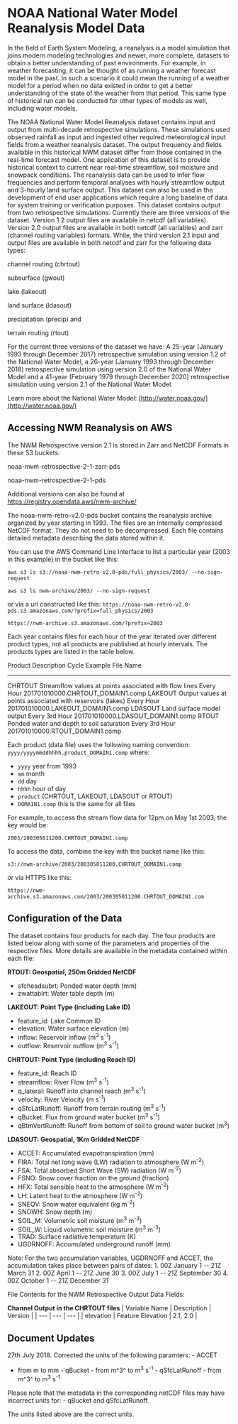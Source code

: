 # NOAA National Water Model Reanalysis Model Data

In the field of Earth System Modeling, a reanalysis is a model
simulation that joins modern modeling technologies and newer, more
complete, datasets to obtain a better understanding of past
environments. For example, in weather forecasting, it can be thought of
as running a weather forecast model in the past. In such a scenario it
could mean the running of a weather model for a period when no data
existed in order to get a better understanding of the state of the
weather from that period. This same type of historical run can be
conducted for other types of models as well, including water models.

The NOAA National Water Model Reanalysis dataset contains input and output from multi-decade retrospective simulations. These simulations used observed rainfall as input and ingested other required meteorological input fields from a weather reanalysis dataset. The output frequency and fields available in this historical NWM dataset differ from those contained in the real-time forecast model. One application of this dataset is to provide historical context to current near real-time streamflow, soil moisture and snowpack conditions. The reanalysis data can be used to infer flow frequencies and perform temporal analyses with hourly streamflow output and 3-hourly land surface output. This  dataset can also be used in the development of end user applications which require a long baseline of data for system training or verification purposes. This dataset contains output from two retrospective simulations. Currently there are three versions of the dataset. Version 1.2 output files are available in netcdf (all variables). Version 2.0 output files are available in both netcdf (all variables) and zarr (channel routing variables) formats. While, the third version 2.1 input and output files are available in both netcdf and zarr for the following data types:

channel routing (chrtout)

subsurface (gwout)

lake (lakeout)

land surface (ldasout)

precipitation (precip) and 

terrain routing (rtout)

For the current three versions of the dataset we have: A 25-year (January 1993 through December 2017) retrospective simulation using version 1.2 of the National Water Model, a 26-year (January 1993 through December 2018) retrospective simulation using version 2.0 of the National Water Model and a 41-year (February 1979 through December 2020) retrospective simulation using version 2.1 of the National Water Model.


Learn more about the National Water Model: [http://water.noaa.gov/](http://water.noaa.gov/)

## Accessing NWM Reanalysis on AWS

The NWM Retrospective version 2.1 is stored in Zarr and NetCDF Formats in these S3 buckets:

noaa-nwm-retrospective-2-1-zarr-pds

noaa-nwm-retrospective-2-1-pds

Additional versions can also be found at https://registry.opendata.aws/nwm-archive/

The noaa-nwm-retro-v2.0-pds bucket contains the reanalysis archive organized by year starting
in 1993. The files are an internally compressed NetCDF format. They do
not need to be decompressed. Each file contains detailed metadata
describing the data stored within it.

You can use the AWS Command Line Interface to list a particular year
(2003 in this example) in the bucket like this:

`aws s3 ls s3://noaa-nwm-retro-v2.0-pds/full_physics/2003/ --no-sign-request`

`aws s3 ls nwm-archive/2003/ --no-sign-request`


or via a url constructed like this:
`https://noaa-nwm-retro-v2.0-pds.s3.amazonaws.com/?prefix=full_physics/2003`

`https://nwm-archive.s3.amazonaws.com/?prefix=2003`

Each year contains files for each hour of the year iterated over
different product types, not all products are published at hourly
intervals. The products types are listed in the table below.

  Product   Description                                                  Cycle            Example File Name
  --------- ------------------------------------------------------------ ---------------- ------------------------------------
  CHRTOUT   Streamflow values at points associated with flow lines       Every Hour       201701010000.CHRTOUT\_DOMAIN1.comp
  LAKEOUT   Output values at points associated with reservoirs (lakes)   Every Hour       201701010000.LAKEOUT\_DOMAIN1.comp
  LDASOUT   Land surface model output                                    Every 3rd Hour   201701010000.LDASOUT\_DOMAIN1.comp
  RTOUT     Ponded water and depth to soil saturation                    Every 3rd Hour   201701010000.RTOUT\_DOMAIN1.comp

Each product (data file) uses the following naming convention:
`yyyy/yyyymmddhhhh.product_DOMAIN1.comp` where:

-   `yyyy` year from 1993
-   `mm` month
-   `dd` day
-   `hhhh` hour of day
-   `product` (CHRTOUT, LAKEOUT, LDASOUT or RTOUT)
-   `DOMAIN1.comp` this is the same for all files

For example, to access the stream flow data for 12pm on May 1st 2003,
the key would be:

`2003/200305011200.CHRTOUT_DOMAIN1.comp`

To access the data, combine the key with the bucket name like this:

`s3://nwm-archive/2003/200305011200.CHRTOUT_DOMAIN1.comp`

or via HTTPS like this:

`https://nwm-archive.s3.amazonaws.com/2003/200305011200.CHRTOUT_DOMAIN1.com`

## Configuration of the Data

The dataset contains four products for each day. The four products are
listed below along with some of the parameters and properties of the
respective files. More details are available in the metadata contained
within each file:

**RTOUT: Geospatial, 250m Gridded NetCDF**

-   sfcheadsubrt: Ponded water depth (mm)
-   zwattablrt: Water table depth (m)

**LAKEOUT: Point Type (including Lake ID)**

-   feature\_id: Lake Common ID
-   elevation: Water surface elevation (m)
-   inflow: Reservoir inflow (m<sup>3</sup> s<sup>-1</sup>)
-   outflow: Reservoir outflow (m<sup>3</sup> s<sup>-1</sup>)

**CHRTOUT: Point Type (including Reach ID)**

-   feature\_id: Reach ID
-   streamflow: River Flow (m<sup>3</sup> s<sup>-1</sup>)
-   q\_lateral: Runoff into channel reach (m<sup>3</sup> s<sup>-1</sup>)
-   velocity: River Velocity (m s<sup>-1</sup>)
-   qSfcLatRunoff: Runoff from terrain routing (m<sup>3</sup> s<sup>-1</sup>)
-   qBucket: Flux from ground water bucket (m<sup>3</sup> s<sup>-1</sup>)
-   qBtmVertRunoff: Runoff from bottom of soil to ground water bucket
    (m<sup>3</sup>)

**LDASOUT: Geospatial, 1Km Gridded NetCDF**

-   ACCET: Accumulated evapotranspiration (mm)
-   FIRA: Total net long wave (LW) radiation to atmosphere (W m<sup>-2</sup>)
-   FSA: Total absorbed Short Wave (SW) radiation (W m<sup>-2</sup>)
-   FSNO: Snow cover fraction on the ground (fraction)
-   HFX: Total sensible heat to the atmosphere (W m<sup>-2</sup>)
-   LH: Latent heat to the atmosphere (W m<sup>-2</sup>)
-   SNEQV: Snow water equivalent (kg m<sup>-2</sup>)
-   SNOWH: Snow depth (m)
-   SOIL\_M: Volumetric soil moisture (m<sup>3</sup> m<sup>-3</sup>)
-   SOIL\_W: Liquid volumetric soil moisture (m<sup>3</sup> m<sup>-3</sup>)
-   TRAD: Surface radiative temperature (K)
-   UGDRNOFF: Accumulated underground runoff (mm)

Note: For the two accumulation variables, UGDRNOFF and ACCET, the
accumulation takes place between pairs of dates: 1. 00Z January 1 -- 21Z
March 31 2. 00Z April 1 -- 21Z June 30 3. 00Z July 1 -- 21Z September 30
4. 00Z October 1 -- 21Z December 31

File Contents for the NWM Retrospective Output Data Fields:

**Channel Output in the CHRTOUT files**
| Variable Name | Description | Version |
| --- | --- | --- |
| elevation | Feature Elevation | 2.1, 2.0 |

## Document Updates

27th July 2018. Corrected the units of the following paramters: - ACCET
- from m to mm - qBucket - from m\^3\^ to m<sup>3</sup> s<sup>-1</sup> - qSfcLatRunoff -
from m\^3\^ to m<sup>3</sup> s<sup>-1</sup>

Please note that the metadata in the corresponding netCDF files may have
incorrect units for: - qBucket and qSfcLatRunoff.

The units listed above are the correct units.

